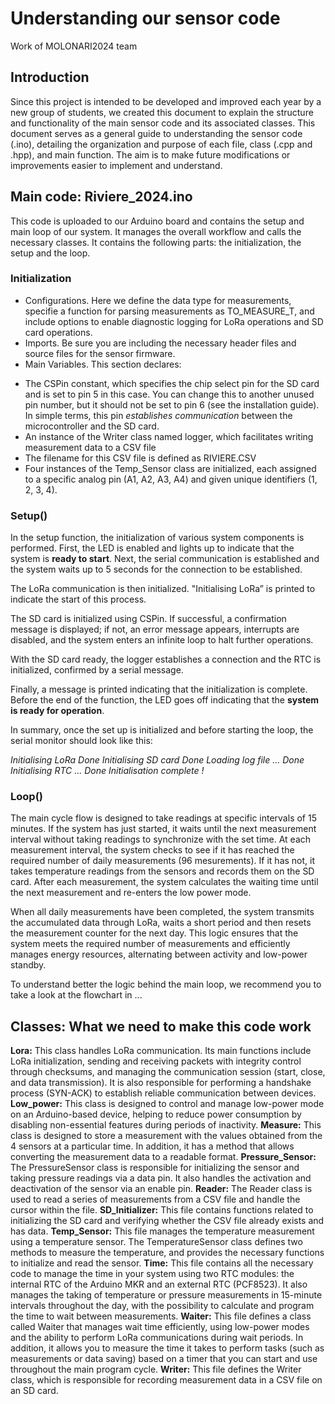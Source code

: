# Understanding our sensor code

Work of MOLONARI2024 team 

## Introduction
Since this project is intended to be developed and improved each year by a new group of students, we created this document to explain the structure and functionality of the main sensor code and its associated classes. This document serves as a general guide to understanding the sensor code (.ino), detailing the organization and purpose of each file, class (.cpp and .hpp), and main function. The aim is to make future modifications or improvements easier to implement and understand.

## Main code: Riviere_2024.ino
This code is uploaded to our Arduino board and contains the setup and main loop of our system. It manages the overall workflow and calls the necessary classes. It contains the following parts: the initialization, the setup and the loop.

### Initialization
* Configurations. Here we define the data type for measurements, specifie a function for parsing measurements as TO_MEASURE_T, and include options to enable diagnostic logging for LoRa operations and SD card operations.
* Imports. Be sure you are including the necessary header files and source files for the sensor firmware.
* Main Variables. This section declares:
 - The CSPin constant, which specifies the chip select pin for the SD card and is set to pin 5 in this case. You can change this to another unused pin number, but it should not be set to pin 6 (see the installation guide). In simple terms, this pin *establishes communication* between the microcontroller and the SD card.
 - An instance of the Writer class named logger, which facilitates writing measurement data to a CSV file
 - The filename for this CSV file is defined as RIVIERE.CSV
 - Four instances of the Temp_Sensor class are initialized, each assigned to a specific analog pin (A1, A2, A3, A4) and given unique identifiers (1, 2, 3, 4).

### Setup()
In the setup function, the initialization of various system components is performed. 
First, the LED is enabled and lights up to indicate that the system is **ready to start**. Next, the serial communication is established and the system waits up to 5 seconds for the connection to be established.

The LoRa communication is then initialized. "Initialising LoRa” is printed to indicate the start of this process. 

The SD card is initialized using CSPin. If successful, a confirmation message is displayed; if not, an error message appears, interrupts are disabled, and the system enters an infinite loop to halt further operations.

With the SD card ready, the logger establishes a connection and the RTC is initialized, confirmed by a serial message.

Finally, a message is printed indicating that the initialization is complete. Before the end of the function, the LED goes off indicating that the **system is ready for operation**.

In summary, once the set up is initialized and before starting the loop, the serial monitor should look like this:

*Initialising LoRa*
*Done*
*Initialising SD card*
*Done*
*Loading log file ...*
*Done*
*Initialising RTC ...*
*Done*
*Initialisation complete !*

### Loop()

The main cycle flow is designed to take readings at specific intervals of 15 minutes. If the system has just started, it waits until the next measurement interval without taking readings to synchronize with the set time. At each measurement interval, the system checks to see if it has reached the required number of daily measurements (96 mesurements). If it has not, it takes temperature readings from the sensors and records them on the SD card. After each measurement, the system calculates the waiting time until the next measurement and re-enters the low power mode.

When all daily measurements have been completed, the system transmits the accumulated data through LoRa, waits a short period and then resets the measurement counter for the next day. This logic ensures that the system meets the required number of measurements and efficiently manages energy resources, alternating between activity and low-power standby.

To understand better the logic behind the main loop, we recommend you to take a look at the flowchart in ...

## Classes: What we need to make this code work

**Lora:**
This class handles LoRa communication. Its main functions include LoRa initialization, sending and receiving packets with integrity control through checksums, and managing the communication session (start, close, and data transmission). It is also responsible for performing a handshake process (SYN-ACK) to establish reliable communication between devices.
**Low_power:**
This class is designed to control and manage low-power mode on an Arduino-based device, helping to reduce power consumption by disabling non-essential features during periods of inactivity.
**Measure:**
This class is designed to store a measurement with the values obtained from the 4 sensors at a particular time. In addition, it has a method that allows converting the measurement data to a readable format.
**Pressure_Sensor:**
The PressureSensor class is responsible for initializing the sensor and taking pressure readings via a data pin. It also handles the activation and deactivation of the sensor via an enable pin.
**Reader:**
The Reader class is used to read a series of measurements from a CSV file and handle the cursor within the file. 
**SD_Initializer:**
This file contains functions related to initializing the SD card and verifying whether the CSV file already exists and has data.
**Temp_Sensor:**
This file manages the temperature measurement using a temperature sensor. The TemperatureSensor class defines two methods to measure the temperature, and provides the necessary functions to initialize and read the sensor.
**Time:**
This file contains all the necessary code to manage the time in your system using two RTC modules: the internal RTC of the Arduino MKR and an external RTC (PCF8523). It also manages the taking of temperature or pressure measurements in 15-minute intervals throughout the day, with the possibility to calculate and program the time to wait between measurements.
**Waiter:**
This file defines a class called Waiter that manages wait time efficiently, using low-power modes and the ability to perform LoRa communications during wait periods. In addition, it allows you to measure the time it takes to perform tasks (such as measurements or data saving) based on a timer that you can start and use throughout the main program cycle.
**Writer:**
This file defines the Writer class, which is responsible for recording measurement data in a CSV file on an SD card. 




